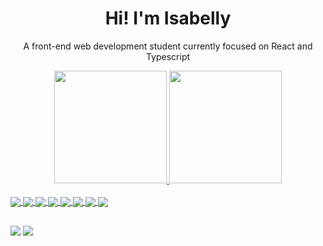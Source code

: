 <div align="center">
  <h1>Hi! I'm Isabelly</h1>
  <p>A front-end web development student currently focused on React and Typescript</p>
</div>
<div align="center">
  <a href="https://github.com/isabellymonteiro">
  <img height="180em" src="https://github-readme-stats.vercel.app/api?username=isabellymonteiro&show_icons=true&theme=github_dark&include_all_commits=true&count_private=true"/>
  <img height="180em" src="https://github-readme-stats.vercel.app/api/top-langs/?username=isabellymonteiro&layout=compact&langs_count=7&theme=github_dark"/>
</div>
  <div style="display: inline_block"><br>
  <img align="center" src="https://camo.githubusercontent.com/81299f436b4881e69a21fc8670d991dfa78bb1175085303e97c5424fb85637ca/68747470733a2f2f696d672e736869656c64732e696f2f62616467652f2d52656163742d3030303030303f7374796c653d666c61742d737175617265266c6f676f3d7265616374">
  <img align="center" src="https://camo.githubusercontent.com/3121e8d59f7b8f247b7c77eb8cd46923441f289b40349ae6d87d5c06ec42184a/68747470733a2f2f696d672e736869656c64732e696f2f62616467652f547970657363726970742d3030303030303f7374796c653d666c61742d737175617265266c6f676f3d74797065736372697074">
  <img align="center" src="https://camo.githubusercontent.com/59aba51f28025c0dc10f5e46c50c9cae8320164cf27d1c3e4c74d87247dc1ef1/68747470733a2f2f696d672e736869656c64732e696f2f62616467652f2d48544d4c352d3030303030303f7374796c653d666c61742d737175617265266c6f676f3d68746d6c35">
  <img align="center" src="https://camo.githubusercontent.com/41c746a6b96524216584d500f3bd2a0d92c2b76c6786d490bdc40aef88ac414b/68747470733a2f2f696d672e736869656c64732e696f2f62616467652f435353332d3030303030303f7374796c653d666c61742d737175617265266c6f676f3d63737333266c6f676f436f6c6f723d323534626464">
  <img align="center" src="https://camo.githubusercontent.com/83251b43ed98c68cb483b24c12aab020d58576c8dfd910711678b1fba41c8fdf/68747470733a2f2f696d672e736869656c64732e696f2f62616467652f2d5374796c65645f436f6d706f6e656e74732d3030303030303f7374796c653d666c61742d737175617265266c6f676f3d7374796c65642d636f6d706f6e656e7473">
  <img align="center" src="https://camo.githubusercontent.com/d7cc936d4c7961d5e8cbbf59d32885dd409fe668afbb10f6be8de2855cab162f/68747470733a2f2f696d672e736869656c64732e696f2f62616467652f2d4e6f64656a732d3030303030303f7374796c653d666c61742d737175617265266c6f676f3d4e6f64652e6a73">
  <img align="center" src="https://camo.githubusercontent.com/cb87f525f653680c7fc872ea747f5c670e9f84b1393745ec3e556960bd502382/68747470733a2f2f696d672e736869656c64732e696f2f62616467652f457870726573732e6a732d3030303030303f7374796c653d666c61742d737175617265266c6f676f3d65787072657373">
  <img align="center" src="https://camo.githubusercontent.com/653a9ce2bec90b2bd7ef0e11e1f687f7545852b36685177db728ebf9950708be/68747470733a2f2f696d672e736869656c64732e696f2f62616467652f2d4865726f6b752d3030303030303f7374796c653d666c61742d737175617265266c6f676f3d6865726f6b75266c6f676f436f6c6f723d343130303933">
</div>
  
##

<div>
  <a href = "mailto:isabellymr7@gmail.com" target="_blank"><img src="https://img.shields.io/badge/-Gmail-D14836?style=for-the-badge&logo=gmail&logoColor=white" target="_blank"></a>
  <a href="https://www.linkedin.com/in/isabelly-monteiro-963317176/" target="_blank"><img src="https://img.shields.io/badge/-LinkedIn-%230077B5?style=for-the-badge&logo=linkedin&logoColor=white" target="_blank"></a>
</div>
